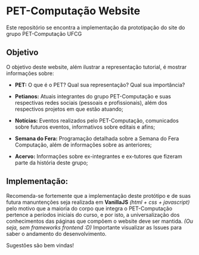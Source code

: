 # PET-Computação Website
Este repositório se encontra a implementação da prototipação do site do grupo PET-Computação UFCG

## Objetivo
O objetivo deste website, além ilustrar a representação tutorial, é mostrar informações sobre:

- **PET:** O que é o PET? Qual sua representação? Qual sua importância?

- **Petianos:** Atuais integrantes do grupo PET-Computação e suas respectivas redes sociais (pessoais e profissionais), além dos respectivos projetos em que estão atuando;

- **Notícias:** Eventos realizados pelo PET-Computação, comunicados sobre futuros eventos, informativos sobre editais e afins;

- **Semana do Fera:** Programação detalhada sobre a Semana do Fera Computação, além de informações sobre as anteriores;

- **Acervo:** Informações sobre ex-integrantes e ex-tutores que fizeram parte da história deste grupo;

## Implementação:
Recomenda-se fortemente que a implementação deste protótipo e de suas futura manuntenções seja realizada em **VanillaJS** *(html + css + javascript)* pelo motivo que a maioria do corpo que integra o PET-Computação pertence a períodos iniciais do curso, e por isto, a universalização dos conhecimentos das páginas que compõem o website deve ser mantida. *(Ou seja, sem frameworks frontend :D)* Importante visualizar as Issues para saber o andamento do desenvolvimento.

Sugestões são bem vindas!


